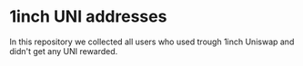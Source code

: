 # 1inch UNI addresses
In this repository we collected all users who used trough 1inch Uniswap and didn't get any UNI rewarded.
